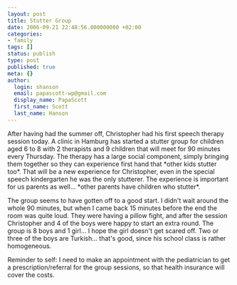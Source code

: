 ```yaml
---
layout: post
title: Stutter Group
date: 2006-09-21 22:48:56.000000000 +02:00
categories:
- family
tags: []
status: publish
type: post
published: true
meta: {}
author:
  login: shanson
  email: papascott-wp@gmail.com
  display_name: PapaScott
  first_name: Scott
  last_name: Hanson
---
```

<p>After having had the summer off, Christopher had his first speech therapy session today. A clinic in Hamburg has started a stutter group for children aged 6 to 8 with 2 therapists and 9 children that will meet for 90 minutes every Thursday. The therapy has a large social component, simply bringing them together so they can experience first hand that *other kids stutter too*. That will be a new experience for Christopher, even in the special speech kindergarten he was the only stutterer. The experience is important for us parents as well... *other parents have children who stutter*.</p>
<p>The group seems to have gotten off to a good start. I didn't wait around the whole 90 minutes, but when I came back 15 minutes before the end the room was quite loud. They were having a pillow fight, and after the session Christopher and 4 of the boys were happy to start an extra round. The group is 8 boys and 1 girl... I hope the girl doesn't get scared off. Two or three of the boys are Turkish... that's good, since his school class is rather homogeneous.</p>
<p>Reminder to self: I need to make an appointment with the pediatrician to get a prescription/referral for the group sessions, so that health insurance will cover the costs.</p>
